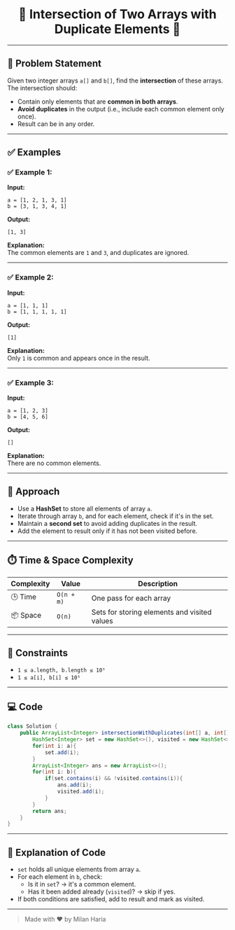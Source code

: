 <h1 align="center">🔁 Intersection of Two Arrays with Duplicate Elements 🔁</h1>

---

## 📝 Problem Statement

Given two integer arrays `a[]` and `b[]`, find the **intersection** of these arrays.  
The intersection should:

- Contain only elements that are **common in both arrays**.
- **Avoid duplicates** in the output (i.e., include each common element only once).
- Result can be in any order.

---

## ✅ Examples

### ✅ Example 1:
**Input:**
```
a = [1, 2, 1, 3, 1]
b = [3, 1, 3, 4, 1]
```
**Output:**
```
[1, 3]
```
**Explanation:**  
The common elements are `1` and `3`, and duplicates are ignored.

---

### ✅ Example 2:
**Input:**
```
a = [1, 1, 1]
b = [1, 1, 1, 1, 1]
```
**Output:**
```
[1]
```
**Explanation:**  
Only `1` is common and appears once in the result.

---

### ✅ Example 3:
**Input:**
```
a = [1, 2, 3]
b = [4, 5, 6]
```
**Output:**
```
[]
```
**Explanation:**  
There are no common elements.

---

## 🧠 Approach

- Use a **HashSet** to store all elements of array `a`.
- Iterate through array `b`, and for each element, check if it's in the set.
- Maintain a **second set** to avoid adding duplicates in the result.
- Add the element to result only if it has not been visited before.

---

## ⏱️ Time & Space Complexity

| Complexity       | Value        | Description                                  |
|------------------|--------------|----------------------------------------------|
| 🕒 Time          | `O(n + m)`   | One pass for each array                      |
| 📦 Space         | `O(n)`       | Sets for storing elements and visited values |

---

## 🎯 Constraints

- `1 ≤ a.length, b.length ≤ 10⁵`
- `1 ≤ a[i], b[i] ≤ 10⁵`

---

## 💻 Code

```java
class Solution {
    public ArrayList<Integer> intersectionWithDuplicates(int[] a, int[] b) {
        HashSet<Integer> set = new HashSet<>(), visited = new HashSet<>();
        for(int i: a){
            set.add(i);
        }
        ArrayList<Integer> ans = new ArrayList<>();
        for(int i: b){
            if(set.contains(i) && !visited.contains(i)){
                ans.add(i);
                visited.add(i);
            }
        }
        return ans;
    }
}
```

---

## 📝 Explanation of Code

- `set` holds all unique elements from array `a`.
- For each element in `b`, check:
  - Is it in `set`? → it's a common element.
  - Has it been added already (`visited`)? → skip if yes.
- If both conditions are satisfied, add to result and mark as visited.

---

> Made with ❤️ by Milan Haria
